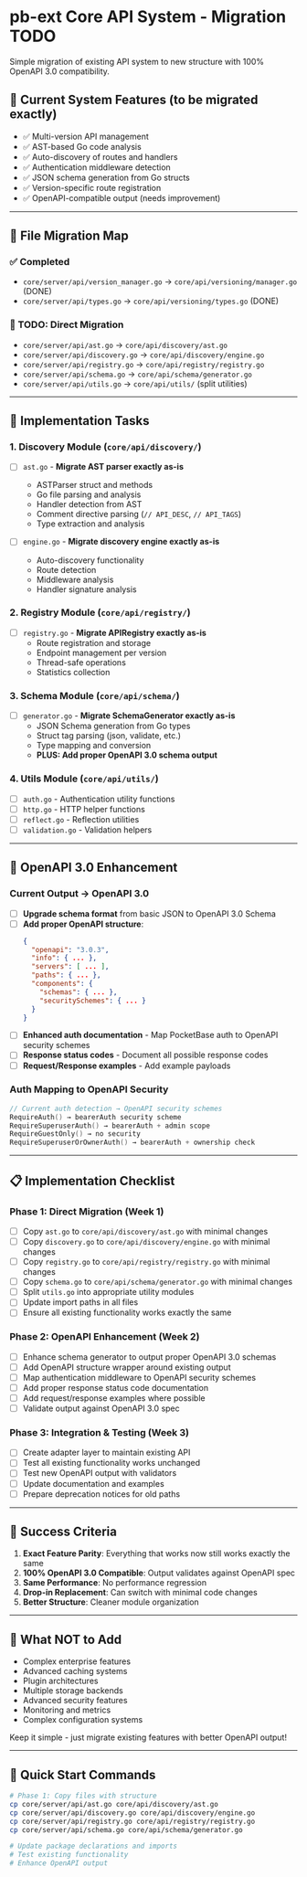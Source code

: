 # pb-ext Core API System - Migration TODO

Simple migration of existing API system to new structure with 100% OpenAPI 3.0 compatibility.

## 🎯 Current System Features (to be migrated exactly)

- ✅ Multi-version API management
- ✅ AST-based Go code analysis
- ✅ Auto-discovery of routes and handlers
- ✅ Authentication middleware detection
- ✅ JSON schema generation from Go structs
- ✅ Version-specific route registration
- ✅ OpenAPI-compatible output (needs improvement)

---

## 📁 File Migration Map

### ✅ Completed
- `core/server/api/version_manager.go` → `core/api/versioning/manager.go` (DONE)
- `core/server/api/types.go` → `core/api/versioning/types.go` (DONE)

### 🔄 TODO: Direct Migration
- `core/server/api/ast.go` → `core/api/discovery/ast.go`
- `core/server/api/discovery.go` → `core/api/discovery/engine.go`
- `core/server/api/registry.go` → `core/api/registry/registry.go`
- `core/server/api/schema.go` → `core/api/schema/generator.go`
- `core/server/api/utils.go` → `core/api/utils/` (split utilities)

---

## 🎯 Implementation Tasks

### 1. Discovery Module (`core/api/discovery/`)
- [ ] `ast.go` - **Migrate AST parser exactly as-is**
  - ASTParser struct and methods
  - Go file parsing and analysis
  - Handler detection from AST
  - Comment directive parsing (`// API_DESC`, `// API_TAGS`)
  - Type extraction and analysis

- [ ] `engine.go` - **Migrate discovery engine exactly as-is**
  - Auto-discovery functionality
  - Route detection
  - Middleware analysis
  - Handler signature analysis

### 2. Registry Module (`core/api/registry/`)
- [ ] `registry.go` - **Migrate APIRegistry exactly as-is**
  - Route registration and storage
  - Endpoint management per version
  - Thread-safe operations
  - Statistics collection

### 3. Schema Module (`core/api/schema/`)
- [ ] `generator.go` - **Migrate SchemaGenerator exactly as-is**
  - JSON Schema generation from Go types
  - Struct tag parsing (json, validate, etc.)
  - Type mapping and conversion
  - **PLUS: Add proper OpenAPI 3.0 schema output**

### 4. Utils Module (`core/api/utils/`)
- [ ] `auth.go` - Authentication utility functions
- [ ] `http.go` - HTTP helper functions
- [ ] `reflect.go` - Reflection utilities
- [ ] `validation.go` - Validation helpers

---

## 🚀 OpenAPI 3.0 Enhancement

### Current Output → OpenAPI 3.0
- [ ] **Upgrade schema format** from basic JSON to OpenAPI 3.0 Schema
- [ ] **Add proper OpenAPI structure**:
  ```json
  {
    "openapi": "3.0.3",
    "info": { ... },
    "servers": [ ... ],
    "paths": { ... },
    "components": { 
      "schemas": { ... },
      "securitySchemes": { ... }
    }
  }
  ```
- [ ] **Enhanced auth documentation** - Map PocketBase auth to OpenAPI security schemes
- [ ] **Response status codes** - Document all possible response codes
- [ ] **Request/Response examples** - Add example payloads

### Auth Mapping to OpenAPI Security
```go
// Current auth detection → OpenAPI security schemes
RequireAuth() → bearerAuth security scheme
RequireSuperuserAuth() → bearerAuth + admin scope
RequireGuestOnly() → no security
RequireSuperuserOrOwnerAuth() → bearerAuth + ownership check
```

---

## 📋 Implementation Checklist

### Phase 1: Direct Migration (Week 1)
- [ ] Copy `ast.go` to `core/api/discovery/ast.go` with minimal changes
- [ ] Copy `discovery.go` to `core/api/discovery/engine.go` with minimal changes
- [ ] Copy `registry.go` to `core/api/registry/registry.go` with minimal changes  
- [ ] Copy `schema.go` to `core/api/schema/generator.go` with minimal changes
- [ ] Split `utils.go` into appropriate utility modules
- [ ] Update import paths in all files
- [ ] Ensure all existing functionality works exactly the same

### Phase 2: OpenAPI Enhancement (Week 2)
- [ ] Enhance schema generator to output proper OpenAPI 3.0 schemas
- [ ] Add OpenAPI structure wrapper around existing output
- [ ] Map authentication middleware to OpenAPI security schemes
- [ ] Add proper response status code documentation
- [ ] Add request/response examples where possible
- [ ] Validate output against OpenAPI 3.0 spec

### Phase 3: Integration & Testing (Week 3)
- [ ] Create adapter layer to maintain existing API
- [ ] Test all existing functionality works unchanged
- [ ] Test new OpenAPI output with validators
- [ ] Update documentation and examples
- [ ] Prepare deprecation notices for old paths

---

## 🎯 Success Criteria

1. **Exact Feature Parity**: Everything that works now still works exactly the same
2. **100% OpenAPI 3.0 Compatible**: Output validates against OpenAPI spec
3. **Same Performance**: No performance regression
4. **Drop-in Replacement**: Can switch with minimal code changes
5. **Better Structure**: Cleaner module organization

---

## 🚫 What NOT to Add

- Complex enterprise features
- Advanced caching systems  
- Plugin architectures
- Multiple storage backends
- Advanced security features
- Monitoring and metrics
- Complex configuration systems

Keep it simple - just migrate existing features with better OpenAPI output!

---

## 🔧 Quick Start Commands

```bash
# Phase 1: Copy files with structure
cp core/server/api/ast.go core/api/discovery/ast.go
cp core/server/api/discovery.go core/api/discovery/engine.go  
cp core/server/api/registry.go core/api/registry/registry.go
cp core/server/api/schema.go core/api/schema/generator.go

# Update package declarations and imports
# Test existing functionality
# Enhance OpenAPI output
```
